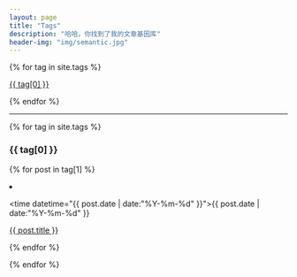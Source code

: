 ```yaml
---
layout: page
title: "Tags"
description: "哈哈，你找到了我的文章基因库"  
header-img: "img/semantic.jpg"  
---
```


<div id='tag_cloud'>

{% for tag in site.tags %}

<a href="#{{ tag[0] }}" title="{{ tag[0] }}" rel="{{ tag[1].size }}">{{ tag[0] }}</a>

{% endfor %}

</div>

<hr>

<!-- 标签列表 -->
{% for tag in site.tags %}
<h3><div class="one-tag-list"></h3>
<span class="fa fa-tag listing-seperator" id="{{ tag[0] }}">
<h3><span class="tag-text">{{ tag[0] }}</span></h3>
</span>

{% for post in tag[1] %}

  <li class="listing-item">

  <time datetime="{{ post.date | date:"%Y-%m-%d" }}">{{ post.date | date:"%Y-%m-%d" }}</time>

  <a href="{{ post.url }}" title="{{ post.title }}">{{ post.title }}</a>

  </li>

{% endfor %}

{% endfor %}








